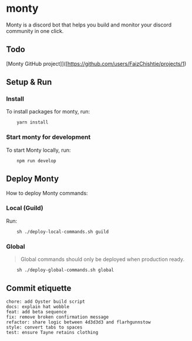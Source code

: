 # monty
Monty is a discord bot that helps you build and monitor your discord community in one click.

## Todo

[Monty GitHub project]]([https://github.com/users/FaizChishtie/projects/1)

## Setup & Run

### Install

To install packages for monty, run:

```
    yarn install
```

### Start monty for development

To start Monty locally, run:

```
    npm run develop
```

## Deploy Monty

How to deploy Monty commands:

### Local (Guild)

Run:

```
    sh ./deploy-local-commands.sh guild
```

### Global

> Global commands should only be deployed when production ready.

```
    sh ./deploy-global-commands.sh global
```

## Commit etiquette

```
chore: add Oyster build script
docs: explain hat wobble
feat: add beta sequence
fix: remove broken confirmation message
refactor: share logic between 4d3d3d3 and flarhgunnstow
style: convert tabs to spaces
test: ensure Tayne retains clothing
```
